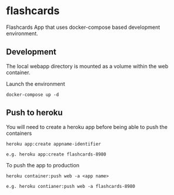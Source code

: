 # flashcards
Flashcards App that uses docker-compose based development environment.

## Development
The local webapp directory is mounted as a volume within the web container.

Launch the environment
```
docker-compose up -d
```

## Push to heroku

You will need to create a heroku app before being able to push the containers
```
heroku app:create appname-identifier

e.g. heroku app:create flashcards-8980
```

To push the app to production
```
heroku container:push web -a <app name>

e.g. heroku contianer:push web -a flashcards-8980
```